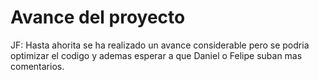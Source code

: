 # Avance del proyecto
JF: Hasta ahorita se ha realizado un avance considerable pero se podria optimizar el codigo y ademas esperar a que Daniel o Felipe suban mas comentarios.